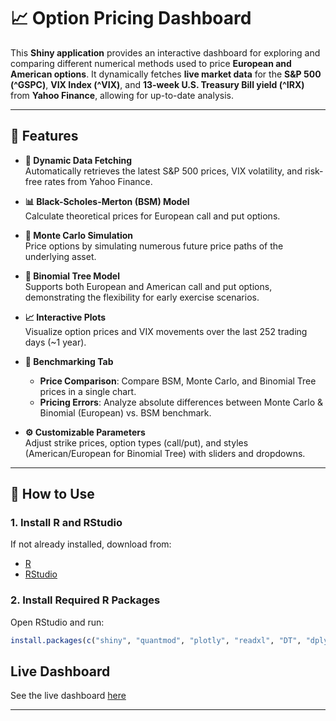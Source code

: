 # 📈 Option Pricing Dashboard

This **Shiny application** provides an interactive dashboard for exploring and comparing different numerical methods used to price **European and American options**. It dynamically fetches **live market data** for the **S&P 500 (^GSPC)**, **VIX Index (^VIX)**, and **13-week U.S. Treasury Bill yield (^IRX)** from **Yahoo Finance**, allowing for up-to-date analysis.

---

## 🚀 Features

- **📡 Dynamic Data Fetching**  
  Automatically retrieves the latest S&P 500 prices, VIX volatility, and risk-free rates from Yahoo Finance.

- **📊 Black-Scholes-Merton (BSM) Model**  
  Calculate theoretical prices for European call and put options.

- **🎲 Monte Carlo Simulation**  
  Price options by simulating numerous future price paths of the underlying asset.

- **🌲 Binomial Tree Model**  
  Supports both European and American call and put options, demonstrating the flexibility for early exercise scenarios.

- **📈 Interactive Plots**  
  Visualize option prices and VIX movements over the last 252 trading days (~1 year).

- **🧪 Benchmarking Tab**
  - **Price Comparison**: Compare BSM, Monte Carlo, and Binomial Tree prices in a single chart.
  - **Pricing Errors**: Analyze absolute differences between Monte Carlo & Binomial (European) vs. BSM benchmark.

- **⚙️ Customizable Parameters**  
  Adjust strike prices, option types (call/put), and styles (American/European for Binomial Tree) with sliders and dropdowns.

---

## 🧩 How to Use

### 1. Install R and RStudio  
If not already installed, download from:
- [R](https://cran.r-project.org/)
- [RStudio](https://posit.co/download/rstudio-desktop/)

### 2. Install Required R Packages  
Open RStudio and run:

```R
install.packages(c("shiny", "quantmod", "plotly", "readxl", "DT", "dplyr"))
```
## Live Dashboard

See the live dashboard [here](https://godfreyelia.shinyapps.io/SPX_Option_Pricing/)

---
